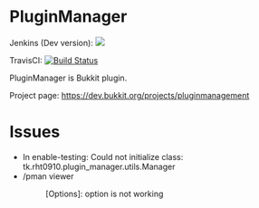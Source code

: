 
# PluginManager

Jenkins (Dev version): <a href="http://point.rht0910.tk:8080/job/PluginManager"><img src="http://point.rht0910.tk:8080/job/PluginManager/badge/icon"></a>

TravisCI: [![Build Status](https://travis-ci.org/rht0910/PluginManager.svg?branch=master)](https://travis-ci.org/rht0910/PluginManager)

PluginManager is Bukkit plugin.

Project page: https://dev.bukkit.org/projects/pluginmanagement



# Issues
* In enable-testing: Could not initialize class: tk.rht0910.plugin_manager.utils.Manager
* /pman viewer <Dir> <Filename> [Options]: option is not working

